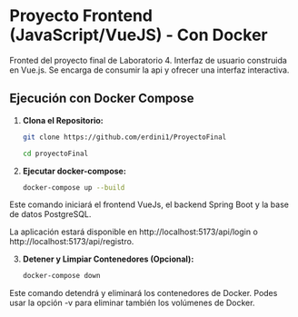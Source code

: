 # Proyecto Frontend (JavaScript/VueJS) - Con Docker

Fronted del proyecto final de Laboratorio 4. Interfaz de usuario construida en Vue.js. Se encarga de consumir la api y ofrecer una interfaz interactiva.

## Ejecución con Docker Compose
1. **Clona el Repositorio:**
   ```bash
   git clone https://github.com/erdini1/ProyectoFinal
   
   cd proyectoFinal

2. **Ejecutar docker-compose:**
    ```bash
   docker-compose up --build
Este comando iniciará el frontend VueJs, el backend Spring Boot y la base de datos PostgreSQL. 

La aplicación estará disponible en http://localhost:5173/api/login o http://localhost:5173/api/registro.

3. **Detener y Limpiar Contenedores (Opcional):**
    ```bash
    docker-compose down
Este comando detendrá y eliminará los contenedores de Docker. Podes usar la opción -v para eliminar también los volúmenes de Docker.